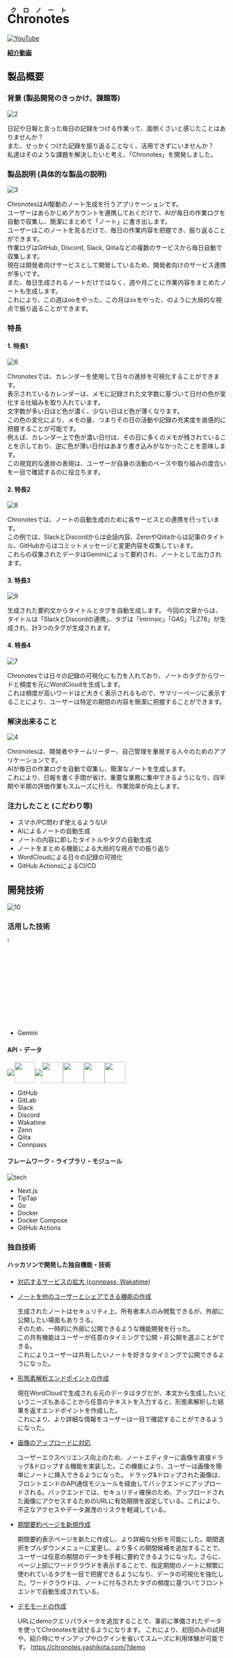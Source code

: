# <ruby>Chronotes<rp>(</rp><rt>クロノート</rt><rp>)</rp></ruby>

[![YouTube](https://raw.githubusercontent.com/jphacks/os_2411/refs/heads/main/docs/images/1.png)](https://www.youtube.com/watch?v=JpJH_WVD53E)

**[紹介動画](https://www.youtube.com/watch?v=JpJH_WVD53E)**

## 製品概要

### 背景 (製品開発のきっかけ、課題等)

![2](https://raw.githubusercontent.com/jphacks/os_2411/refs/heads/main/docs/images/2.png)

日記や日報と言った毎日の記録をつける作業って、面倒くさいと感じたことはありませんか？  
また、せっかくつけた記録を振り返ることなく、活用できずにいませんか？  
私達はそのような課題を解決したいと考え、「Chronotes」を開発しました。  

### 製品説明 (具体的な製品の説明)

![3](https://raw.githubusercontent.com/jphacks/os_2411/refs/heads/main/docs/images/3.png)

ChronotesはAI駆動のノート生成を行うアプリケーションです。  
ユーザーはあらかじめアカウントを連携しておくだけで、AIが毎日の作業ログを自動で収集し、簡潔にまとめて「ノート」に書き出します。  
ユーザーはこのノートを見るだけで、毎日の作業内容を把握でき、振り返ることができます。  
作業ログはGitHub, Discord, Slack, Qiitaなどの複数のサービスから毎日自動で収集します。  
現在は開発者向けサービスとして開発しているため、開発者向けのサービス連携が多いです。  
また、毎日生成されるノートだけではなく、週や月ごとに作業内容をまとめたノートも生成します。  
これにより、この週はooをやった、この月はxxをやった、のように大局的な視点で振り返ることができます。  

### 特長

#### 1. 特長1

![6](https://raw.githubusercontent.com/jphacks/os_2411/refs/heads/main/docs/images/6.png)

Chronotesでは、カレンダーを使用して日々の進捗を可視化することができます。  
表示されているカレンダーは、メモに記録された文字数に基づいて日付の色が変化する仕組みを取り入れています。  
文字数が多い日ほど色が濃く、少ない日ほど色が薄くなります。  
この色の変化により、メモの量、つまりその日の活動や記録の充実度を直感的に把握することが可能です。  
例えば、カレンダー上で色が濃い日付は、その日に多くのメモが残されていることを示しており、逆に色が薄い日付はあまり書き込みがなかったことを意味します。  
この視覚的な進捗の表現は、ユーザーが自身の活動のペースや取り組みの度合いを一目で確認するのに役立ちます。  

#### 2. 特長2

![8](https://raw.githubusercontent.com/jphacks/os_2411/refs/heads/main/docs/images/8.png)

Chronotesでは、ノートの自動生成のために各サービスとの連携を行っています。  
この例では、SlackとDiscordからは会話内容、ZennやQiitaからは記事のタイトル、GitHubからはコミットメッセージと変更内容を収集しています。  
これらの収集されたデータはGeminiによって要約され、ノートとして出力されます。

#### 3. 特長3

![9](https://raw.githubusercontent.com/jphacks/os_2411/refs/heads/main/docs/images/9.png)

生成された要約文からタイトルとタグを自動生成します。
今回の文章からは、タイトルは「SlackとDiscordの連携」、タグは「Intrinsic」「GAS」「LZ78」が生成され、計3つのタグが生成されます。

#### 4. 特長4

![7](https://raw.githubusercontent.com/jphacks/os_2411/refs/heads/main/docs/images/7.png)

Chronotesでは日々の記録の可視化にも力を入れており、ノートのタグからワードと頻度を元にWordCloudを生成します。  
これは頻度が高いワードほど大きく表示されるもので、サマリーページに表示することにより、ユーザーは特定の期間の内容を簡潔に把握することができます。  

### 解決出来ること

![4](https://raw.githubusercontent.com/jphacks/os_2411/refs/heads/main/docs/images/4.png)

Chronotesは、開発者やチームリーダー、自己管理を重視する人々のためのアプリケーションです。  
AIが毎日の作業ログを自動で収集し、簡潔なノートを生成します。  
これにより、日報を書く手間が省け、重要な業務に集中できるようになり、四半期や半期の評価作業もスムーズに行え、作業効率が向上します。  

### 注力したこと (こだわり等)

* スマホ/PC問わず使えるようなUI
* AIによるノートの自動生成
* ノートの内容に即したタイトルやタグの自動生成
* ノートをまとめる機能による大局的な視点での振り返り
* WordCloudによる日々の記録の可視化
* GitHub ActionsによるCI/CD

## 開発技術

![10](https://raw.githubusercontent.com/jphacks/os_2411/refs/heads/main/docs/images/10.png)

### 活用した技術

<img src="https://uxwing.com/wp-content/themes/uxwing/download/brands-and-social-media/google-gemini-icon.png" width="5%">

* Gemini

#### API・データ

<div style="display: flex; align-items: center;">
    <img src="https://skillicons.dev/icons?i=github,gitlab" />
    <img height="48" width="48" src="https://cdn.simpleicons.org/slack/4A154B" />
    <img src="https://skillicons.dev/icons?i=discord" />
    <img height="48" width="48" src="https://cdn.simpleicons.org/wakatime/7d7d7d" />
    <img height="48" width="48" src="https://cdn.simpleicons.org/zenn/3EA8FF" />
    <img height="48" width="48" src="https://cdn.simpleicons.org/qiita/55C500" />
    <img height="48" width="48" src="https://pbs.twimg.com/profile_images/540067771736813568/tIWMSAZF_400x400.png" />
</div>

* GitHub
* GitLab
* Slack
* Discord
* Wakatime
* Zenn
* Qiita
* Connpass

#### フレームワーク・ライブラリ・モジュール

![tech](https://skillicons.dev/icons?i=nextjs,go,docker,githubactions)

* Next.js
* TipTap
* Go
* Docker
* Docker Compose
* GitHub Actions

### 独自技術

#### ハッカソンで開発した独自機能・技術

* [対応するサービスの拡大 (connpass, Wakatime)](https://github.com/yashikota/chronotes/pull/105)

* [ノートを他のユーザーとシェアできる機能の作成](https://github.com/yashikota/chronotes/pull/141)

    生成されたノートはセキュリティ上、所有者本人のみ閲覧できるが、外部に公開したい場面もありうる。  
    そのため、一時的に外部に公開できるような機能開発を行った。  
    この共有機能はユーザーが任意のタイミングで公開・非公開を選ぶことができる。  
    これによりユーザーは共有したいノートを好きなタイミングで公開できるようになった。  

* [形態素解析エンドポイントの作成](https://github.com/yashikota/chronotes/pull/142)

    現在WordCloudで生成される元のデータはタグだが、本文から生成したいというニーズもあることから任意のテキストを入力すると、形態素解析した結果を返すエンドポイントを作成した。  
    これにより、より詳細な情報をユーザーは一目で確認することができるようになった。  

* [画像のアップロードに対応](https://github.com/GenichiMaruo/chronotes-front/pull/49)

    ユーザーエクスペリエンス向上のため、ノートエディターに画像を直接ドラッグ&ドロップする機能を実装した。この機能により、ユーザーは画像を簡単にノートに挿入できるようになった。
    ドラッグ&ドロップされた画像は、フロントエンドのAPI通信モジュールを経由してバックエンドにアップロードされる。バックエンドでは、セキュリティ確保のため、アップロードされた画像にアクセスするためのURLに有効期限を設定している。これにより、不正なアクセスやデータ漏洩のリスクを軽減している。

* [期間要約ページを新規作成](https://github.com/GenichiMaruo/chronotes-front/pull/44)

    期間要約表示ページを新たに作成し、より詳細な分析を可能にした。期間選択をプルダウンメニューに変更し、より多くの期間候補を追加することで、ユーザーは任意の期間のデータを手軽に要約できるようになった。さらに、ページ上部にワードクラウドを表示することで、指定期間のノートに頻繁に使われているタグを一目で把握できるようになり、データの可視化を強化した。ワードクラウドは、ノートに付与されたタグの頻度に基づいてフロントエンドで自動生成されている。

* [デモモードの作成](https://github.com/GenichiMaruo/chronotes-front/pull/50)

    URLにdemoクエリパラメータを追加することで、事前に準備されたデータを使ってChronotesを試せるようになります。
    これにより、初回のみの試用や、紹介時にサインアップやログインを省いてスムーズに利用体験が可能です。
    https://chronotes.yashikota.com/?demo

<!-- 
submodule更新
```sh
git submodule update --init --recursive
```
-->
